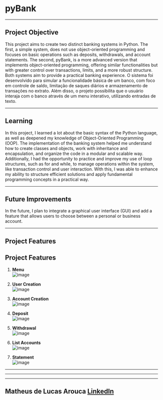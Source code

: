 # pyBank
---

## Project Objective

This project aims to create two distinct banking systems in Python. The first, a simple system, does not use object-oriented programming and focuses on basic operations such as deposits, withdrawals, and account statements. The second, pyBank, is a more advanced version that implements object-oriented programming, offering similar functionalities but with greater control over transactions, limits, and a more robust structure. Both systems aim to provide a practical banking experience.
O sistema foi desenvolvido para simular a funcionalidade básica de um banco, com foco em controle de saldo, limitação de saques diários e armazenamento de transações no extrato. Além disso, o projeto possibilita que o usuário interaja com o banco através de um menu interativo, utilizando entradas de texto.

---

## Learning  

In this project, I learned a lot about the basic syntax of the Python language, as well as deepened my knowledge of Object-Oriented Programming (OOP). The implementation of the banking system helped me understand how to create classes and objects, work with inheritance and encapsulation, and organize the code in a modular and scalable way.
Additionally, I had the opportunity to practice and improve my use of loop structures, such as for and while, to manage operations within the system, like transaction control and user interaction. With this, I was able to enhance my ability to structure efficient solutions and apply fundamental programming concepts in a practical way.  

---

## Future Improvements  

In the future, I plan to integrate a graphical user interface (GUI) and add a feature that allows users to choose between a personal or business account.

---

## Project Features

## Project Features

1. **Menu**  
   ![image](https://github.com/user-attachments/assets/2999c0db-ba6c-4109-bccb-aca8be1aadb1)
   

3. **User Creation**  
   ![image](https://github.com/user-attachments/assets/89377d7d-b454-45f9-aa3f-5a46af85241e)
   

4. **Account Creation**  
   ![image](https://github.com/user-attachments/assets/20ed5b0c-02eb-44a9-9944-0e23d7b523cc)
   

5. **Deposit**  
   ![image](https://github.com/user-attachments/assets/0f307758-be6b-40c2-8e25-5aee18d68b62)
   

6. **Withdrawal**  
   ![image](https://github.com/user-attachments/assets/09ed03dc-9374-41e3-91ac-3f1e43181500)
   

7. **List Accounts**  
   ![image](https://github.com/user-attachments/assets/836e6b01-f725-4e2e-8272-354ffd5f8afe)
   

8. **Statement**  
   ![image](https://github.com/user-attachments/assets/633ad201-afd1-4c8b-a60a-3c753a365441)


---
---
---  

## Matheus de Lucas Arouca [LinkedIn](https://www.linkedin.com/in/delucas027)
